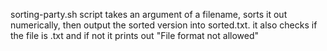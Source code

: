 sorting-party.sh script takes an argument of a filename, sorts it out numerically, then output the sorted version into sorted.txt. it also checks if the file is .txt and if not it prints out "File format not allowed"


